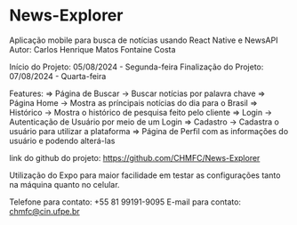 # News-Explorer
Aplicação mobile para busca de notícias usando React Native e NewsAPI
Autor:  Carlos Henrique Matos Fontaine Costa

Início do Projeto: 05/08/2024 - Segunda-feira
Finalização do Projeto: 07/08/2024 - Quarta-feira

Features: 
=> Página de Buscar -> Buscar notícias por palavra chave
=> Página Home -> Mostra as príncipais notícias do dia para o Brasil
=> Histórico -> Mostra o histórico de pesquisa feito pelo cliente
=> Login -> Autenticação de Usuário por meio de um Login
=> Cadastro -> Cadastra o usuário para utilizar a plataforma
=> Página de Perfil com as informações do usuário e podendo alterá-las

link do github do projeto: https://github.com/CHMFC/News-Explorer

Utilização do Expo para maior facilidade em testar as configurações tanto na máquina quanto no celular.

Telefone para contato: +55 81 99191-9095
E-mail para contato: chmfc@cin.ufpe.br